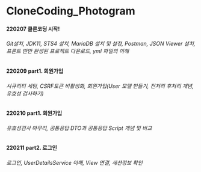 # CloneCoding_Photogram


#### 220207 __클론코딩 시작!__
###### Git설치, JDK11, STS4 설치, MariaDB 설치 및 설정, Postman, JSON Viewer 설치, 프론트 딴만 완성된 프로젝트 다운로드, yml 파일의 이해

#### 220209 __part1. 회원가입__
###### 시큐리티 세팅, CSRF토큰 비활성화, 회원가입(User 모델 만들기, 전처리 후처리 개념, 유효성 검사하기)

#### 220210 __part1. 회원가입__
###### 유효성검사 마무리, 공통응답 DTO과 공통응답 Script 개념 및 비교


#### 220211 __part2. 로그인__
###### 로그인, UserDetailsService 이해, View 연결, 세션정보 확인
